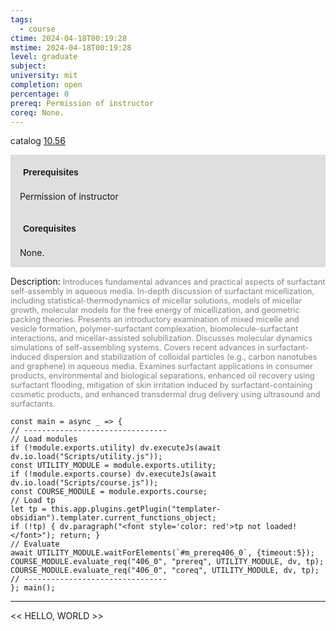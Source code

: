 ```yaml
---
tags:
  - course
ctime: 2024-04-18T00:19:28
mstime: 2024-04-18T00:19:28
level: graduate
subject: 
university: mit
completion: open
percentage: 0
prereq: Permission of instructor
coreq: None.
---
```


catalog [10.56](http://student.mit.edu/catalog/m10a.html#10.56)

<span style="display: block; padding: 15px; background-color: rgb(100, 100, 100, 0.2);"><font id="m_prereq406_0" style="display: block; font-family: Arial, sans-serif; font-weight: bold; padding: 5px">Prerequisites</font><br><span id="prereq406_0">Permission of instructor</span></span>
<span style="display: block; padding: 15px; background-color: rgb(100, 100, 100, 0.2);"><font id="m_coreq406_0" style="display: block; font-family: Arial, sans-serif; font-weight: bold; padding: 5px">Corequisites</font><br><span id="coreq406_0">None.</span></span>

<font style="">Description:</font>
<font style="color: grey; font-size: 0.8rem;">Introduces fundamental advances and practical aspects of surfactant self-assembly in aqueous media. In-depth discussion of surfactant micellization, including statistical-thermodynamics of micellar solutions, models of micellar growth, molecular models for the free energy of micellization, and geometric packing theories. Presents an introductory examination of mixed micelle and vesicle formation, polymer-surfactant complexation, biomolecule-surfactant interactions, and micellar-assisted solubilization. Discusses molecular dynamics simulations of self-assembling systems. Covers recent advances in surfactant-induced dispersion and stabilization of colloidal particles (e.g., carbon nanotubes and graphene) in aqueous media. Examines surfactant applications in consumer products, environmental and biological separations, enhanced oil recovery using surfactant flooding, mitigation of skin irritation induced by surfactant-containing cosmetic products, and enhanced transdermal drug delivery using ultrasound and surfactants.</font>

```dataviewjs
const main = async _ => {
// --------------------------------
// Load modules
if (!module.exports.utility) dv.executeJs(await dv.io.load("Scripts/utility.js"));
const UTILITY_MODULE = module.exports.utility;
if (!module.exports.course) dv.executeJs(await dv.io.load("Scripts/course.js"));
const COURSE_MODULE = module.exports.course;
// Load tp
let tp = this.app.plugins.getPlugin("templater-obsidian").templater.current_functions_object;
if (!tp) { dv.paragraph("<font style='color: red'>tp not loaded!</font>"); return; }
// Evaluate
await UTILITY_MODULE.waitForElements(`#m_prereq406_0`, {timeout:5});
COURSE_MODULE.evaluate_req("406_0", "prereq", UTILITY_MODULE, dv, tp);
COURSE_MODULE.evaluate_req("406_0", "coreq", UTILITY_MODULE, dv, tp);
// --------------------------------
}; main();
```

---

<< HELLO, WORLD >>
